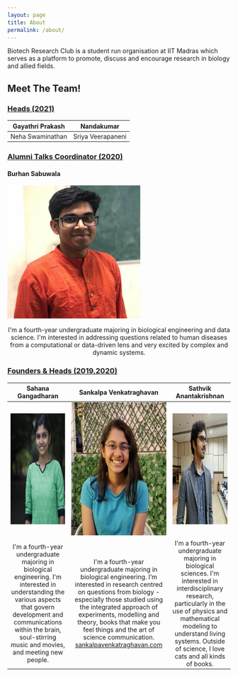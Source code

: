 ```yaml
---
layout: page
title: About
permalink: /about/
---
```


Biotech Research Club is a student run organisation at IIT Madras which serves as a platform to promote, discuss and encourage research in biology and allied fields. 

## Meet The Team!

### <u> Heads (2021) </u>

| Gayathri Prakash | Nandakumar |
|:---:|:---:|
| Neha Swaminathan | Sriya Veerapaneni |


### <u> Alumni Talks Coordinator (2020) </u>
#### Burhan Sabuwala 
<img src = "../images/Burhan.jpg" width = "300" height = "300">

<p align="center"> I'm a fourth-year undergraduate majoring in biological engineering and data science. I'm interested in addressing questions related to human diseases from a computational or data-driven lens and very excited by complex and dynamic systems. </p>

### <u> Founders & Heads (2019,2020) </u>

| Sahana Gangadharan| Sankalpa Venkatraghavan | Sathvik Anantakrishnan |
|:---:|:---:|:---:|
|  <img src = "../images/Sahana.jpg" width = "300" height = "250"> | <img src = "../images/Sankalpa.jpg" width = "300" height = "300"> | <img src = "../images/Sathvik.jpg" width = "300" height = "250">|
| I'm a fourth-year undergraduate majoring in biological engineering. I'm interested in understanding the various aspects that govern development and communications within the brain, soul-stirring music and movies, and meeting new people.| I'm a fourth-year undergraduate majoring in biological engineering. I’m interested in research centred on questions from biology - especially those studied using the integrated approach of experiments, modelling and theory, books that make you feel things and the art of science communication. <br> [sankalpavenkatraghavan.com](sankalpavenkatraghavan.com)| I'm a fourth-year undergraduate majoring in biological sciences. I'm interested in interdisciplinary research, particularly in the use of physics and mathematical modeling to understand living systems. Outside of science, I love cats and all kinds of books. |



